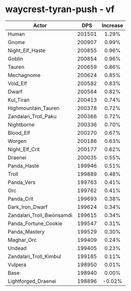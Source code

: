 # waycrest-tyran-push - vf
| Actor | DPS | Increase |
|---|:---:|:---:|
|Human|201501|1.29%|
|Gnome|200907|0.99%|
|Night_Elf_Haste|200855|0.96%|
|Goblin|200854|0.96%|
|Tauren|200659|0.86%|
|Mechagnome|200624|0.85%|
|Void_Elf|200582|0.83%|
|Dwarf|200564|0.82%|
|Kul_Tiran|200413|0.74%|
|Highmountain_Tauren|200378|0.72%|
|Zandalari_Troll_Paku|200366|0.72%|
|Nightborne|200336|0.70%|
|Blood_Elf|200270|0.67%|
|Worgen|200186|0.63%|
|Night_Elf_Crit|200177|0.62%|
|Draenei|200035|0.55%|
|Panda_Haste|199946|0.51%|
|Troll|199889|0.48%|
|Panda_Vers|199763|0.41%|
|Orc|199762|0.41%|
|Panda_Crit|199693|0.38%|
|Dark_Iron_Dwarf|199624|0.34%|
|Zandalari_Troll_Bwonsamdi|199615|0.34%|
|Panda_Fortune_Cookie|199547|0.31%|
|Panda_Mastery|199529|0.30%|
|Maghar_Orc|199409|0.24%|
|Undead|199405|0.23%|
|Zandalari_Troll_Kimbul|199165|0.11%|
|Vulpera|198950|0.01%|
|Base|198940|0.00%|
|Lightforged_Draenei|198896|-0.02%|
